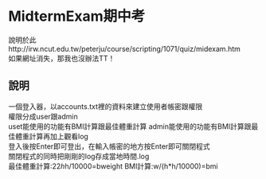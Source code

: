# MidtermExam期中考
                                                                                              
說明於此http://irw.ncut.edu.tw/peterju/course/scripting/1071/quiz/midexam.htm                                                
如果網址消失，那我也沒辦法TT！                                                                         
                                                                                                        
說明
----------------------------------------------------------------------------
一個登入器，以accounts.txt裡的資料來建立使用者帳密跟權限                                                                        
權限分成user跟admin                                                          
uset能使用的功能有BMI計算跟最佳體重計算
admin能使用的功能有BMI計算跟最佳體重計算再加上觀看log                                                              
登入後按Enter即可登出，在輸入帳密的地方按Enter即可關閉程式                                                    
關閉程式的同時把剛剛的log存成當地時間.log                                      
最佳體重計算:22*h*h/10000=bweight
BMI計算:w/(h*h/10000)=bmi                                                                 
